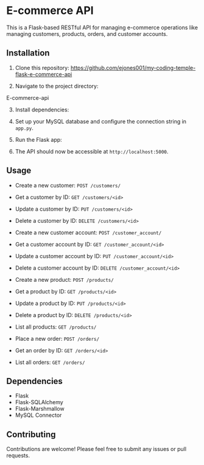 # E-commerce API

This is a Flask-based RESTful API for managing e-commerce operations like managing customers, products, orders, and customer accounts.

## Installation

1. Clone this repository:
https://github.com/ejones001/my-coding-temple-flask-e-commerce-api


2. Navigate to the project directory:

E-commerce-api


3. Install dependencies:


4. Set up your MySQL database and configure the connection string in `app.py`.

5. Run the Flask app:


6. The API should now be accessible at `http://localhost:5000`.

## Usage

- Create a new customer: `POST /customers/`
- Get a customer by ID: `GET /customers/<id>`
- Update a customer by ID: `PUT /customers/<id>`
- Delete a customer by ID: `DELETE /customers/<id>`

- Create a new customer account: `POST /customer_account/`
- Get a customer account by ID: `GET /customer_account/<id>`
- Update a customer account by ID: `PUT /customer_account/<id>`
- Delete a customer account by ID: `DELETE /customer_account/<id>`

- Create a new product: `POST /products/`
- Get a product by ID: `GET /products/<id>`
- Update a product by ID: `PUT /products/<id>`
- Delete a product by ID: `DELETE /products/<id>`
- List all products: `GET /products/`

- Place a new order: `POST /orders/`
- Get an order by ID: `GET /orders/<id>`
- List all orders: `GET /orders/`

## Dependencies

- Flask
- Flask-SQLAlchemy
- Flask-Marshmallow
- MySQL Connector

## Contributing

Contributions are welcome! Please feel free to submit any issues or pull requests.



